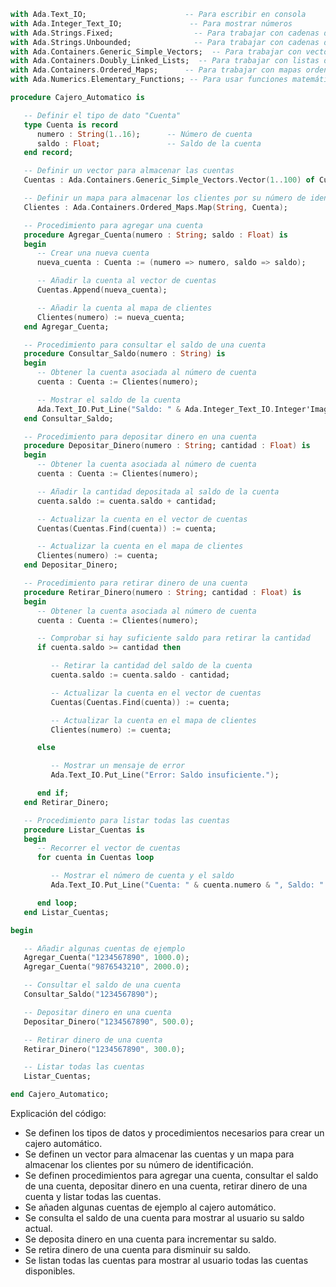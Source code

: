 ```ada
with Ada.Text_IO;                      -- Para escribir en consola
with Ada.Integer_Text_IO;               -- Para mostrar números
with Ada.Strings.Fixed;                  -- Para trabajar con cadenas de texto
with Ada.Strings.Unbounded;              -- Para trabajar con cadenas de texto ilimitadas
with Ada.Containers.Generic_Simple_Vectors;  -- Para trabajar con vectores genéricos
with Ada.Containers.Doubly_Linked_Lists;  -- Para trabajar con listas doblemente enlazadas
with Ada.Containers.Ordered_Maps;      -- Para trabajar con mapas ordenados
with Ada.Numerics.Elementary_Functions; -- Para usar funciones matemáticas básicas

procedure Cajero_Automatico is

   -- Definir el tipo de dato "Cuenta"
   type Cuenta is record
      numero : String(1..16);      -- Número de cuenta
      saldo : Float;               -- Saldo de la cuenta
   end record;

   -- Definir un vector para almacenar las cuentas
   Cuentas : Ada.Containers.Generic_Simple_Vectors.Vector(1..100) of Cuenta;

   -- Definir un mapa para almacenar los clientes por su número de identificación
   Clientes : Ada.Containers.Ordered_Maps.Map(String, Cuenta);

   -- Procedimiento para agregar una cuenta
   procedure Agregar_Cuenta(numero : String; saldo : Float) is
   begin
      -- Crear una nueva cuenta
      nueva_cuenta : Cuenta := (numero => numero, saldo => saldo);

      -- Añadir la cuenta al vector de cuentas
      Cuentas.Append(nueva_cuenta);

      -- Añadir la cuenta al mapa de clientes
      Clientes(numero) := nueva_cuenta;
   end Agregar_Cuenta;

   -- Procedimiento para consultar el saldo de una cuenta
   procedure Consultar_Saldo(numero : String) is
   begin
      -- Obtener la cuenta asociada al número de cuenta
      cuenta : Cuenta := Clientes(numero);

      -- Mostrar el saldo de la cuenta
      Ada.Text_IO.Put_Line("Saldo: " & Ada.Integer_Text_IO.Integer'Image(cuenta.saldo));
   end Consultar_Saldo;

   -- Procedimiento para depositar dinero en una cuenta
   procedure Depositar_Dinero(numero : String; cantidad : Float) is
   begin
      -- Obtener la cuenta asociada al número de cuenta
      cuenta : Cuenta := Clientes(numero);

      -- Añadir la cantidad depositada al saldo de la cuenta
      cuenta.saldo := cuenta.saldo + cantidad;

      -- Actualizar la cuenta en el vector de cuentas
      Cuentas(Cuentas.Find(cuenta)) := cuenta;

      -- Actualizar la cuenta en el mapa de clientes
      Clientes(numero) := cuenta;
   end Depositar_Dinero;

   -- Procedimiento para retirar dinero de una cuenta
   procedure Retirar_Dinero(numero : String; cantidad : Float) is
   begin
      -- Obtener la cuenta asociada al número de cuenta
      cuenta : Cuenta := Clientes(numero);

      -- Comprobar si hay suficiente saldo para retirar la cantidad
      if cuenta.saldo >= cantidad then

         -- Retirar la cantidad del saldo de la cuenta
         cuenta.saldo := cuenta.saldo - cantidad;

         -- Actualizar la cuenta en el vector de cuentas
         Cuentas(Cuentas.Find(cuenta)) := cuenta;

         -- Actualizar la cuenta en el mapa de clientes
         Clientes(numero) := cuenta;

      else

         -- Mostrar un mensaje de error
         Ada.Text_IO.Put_Line("Error: Saldo insuficiente.");

      end if;
   end Retirar_Dinero;

   -- Procedimiento para listar todas las cuentas
   procedure Listar_Cuentas is
   begin
      -- Recorrer el vector de cuentas
      for cuenta in Cuentas loop

         -- Mostrar el número de cuenta y el saldo
         Ada.Text_IO.Put_Line("Cuenta: " & cuenta.numero & ", Saldo: " & Ada.Integer_Text_IO.Integer'Image(cuenta.saldo));

      end loop;
   end Listar_Cuentas;

begin

   -- Añadir algunas cuentas de ejemplo
   Agregar_Cuenta("1234567890", 1000.0);
   Agregar_Cuenta("9876543210", 2000.0);

   -- Consultar el saldo de una cuenta
   Consultar_Saldo("1234567890");

   -- Depositar dinero en una cuenta
   Depositar_Dinero("1234567890", 500.0);

   -- Retirar dinero de una cuenta
   Retirar_Dinero("1234567890", 300.0);

   -- Listar todas las cuentas
   Listar_Cuentas;

end Cajero_Automatico;
```

Explicación del código:

* Se definen los tipos de datos y procedimientos necesarios para crear un cajero automático.
* Se definen un vector para almacenar las cuentas y un mapa para almacenar los clientes por su número de identificación.
* Se definen procedimientos para agregar una cuenta, consultar el saldo de una cuenta, depositar dinero en una cuenta, retirar dinero de una cuenta y listar todas las cuentas.
* Se añaden algunas cuentas de ejemplo al cajero automático.
* Se consulta el saldo de una cuenta para mostrar al usuario su saldo actual.
* Se deposita dinero en una cuenta para incrementar su saldo.
* Se retira dinero de una cuenta para disminuir su saldo.
* Se listan todas las cuentas para mostrar al usuario todas las cuentas disponibles.